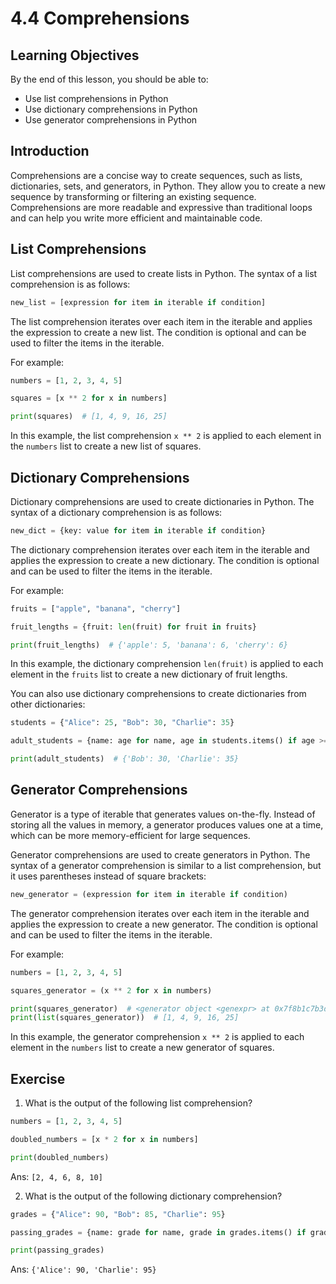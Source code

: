# 4.4 Comprehensions

## Learning Objectives

By the end of this lesson, you should be able to:

- Use list comprehensions in Python
- Use dictionary comprehensions in Python
- Use generator comprehensions in Python

## Introduction

Comprehensions are a concise way to create sequences, such as lists, dictionaries, sets, and generators, in Python. They allow you to create a new sequence by transforming or filtering an existing sequence. Comprehensions are more readable and expressive than traditional loops and can help you write more efficient and maintainable code.

## List Comprehensions

List comprehensions are used to create lists in Python. The syntax of a list comprehension is as follows:

```python
new_list = [expression for item in iterable if condition]
```

The list comprehension iterates over each item in the iterable and applies the expression to create a new list. The condition is optional and can be used to filter the items in the iterable.

For example:

```python
numbers = [1, 2, 3, 4, 5]

squares = [x ** 2 for x in numbers]

print(squares)  # [1, 4, 9, 16, 25]
```

In this example, the list comprehension `x ** 2` is applied to each element in the `numbers` list to create a new list of squares.

## Dictionary Comprehensions

Dictionary comprehensions are used to create dictionaries in Python. The syntax of a dictionary comprehension is as follows:

```python
new_dict = {key: value for item in iterable if condition}
```

The dictionary comprehension iterates over each item in the iterable and applies the expression to create a new dictionary. The condition is optional and can be used to filter the items in the iterable.

For example:

```python
fruits = ["apple", "banana", "cherry"]

fruit_lengths = {fruit: len(fruit) for fruit in fruits}

print(fruit_lengths)  # {'apple': 5, 'banana': 6, 'cherry': 6}
```

In this example, the dictionary comprehension `len(fruit)` is applied to each element in the `fruits` list to create a new dictionary of fruit lengths.

You can also use dictionary comprehensions to create dictionaries from other dictionaries:

```python
students = {"Alice": 25, "Bob": 30, "Charlie": 35}

adult_students = {name: age for name, age in students.items() if age >= 30}

print(adult_students)  # {'Bob': 30, 'Charlie': 35}
```

## Generator Comprehensions

Generator is a type of iterable that generates values on-the-fly. Instead of storing all the values in memory, a generator produces values one at a time, which can be more memory-efficient for large sequences.

Generator comprehensions are used to create generators in Python. The syntax of a generator comprehension is similar to a list comprehension, but it uses parentheses instead of square brackets:

```python
new_generator = (expression for item in iterable if condition)
```

The generator comprehension iterates over each item in the iterable and applies the expression to create a new generator. The condition is optional and can be used to filter the items in the iterable.

For example:

```python
numbers = [1, 2, 3, 4, 5]

squares_generator = (x ** 2 for x in numbers)

print(squares_generator)  # <generator object <genexpr> at 0x7f8b1c7b3d60>
print(list(squares_generator))  # [1, 4, 9, 16, 25]
```

In this example, the generator comprehension `x ** 2` is applied to each element in the `numbers` list to create a new generator of squares.

## Exercise

1. What is the output of the following list comprehension?

```python
numbers = [1, 2, 3, 4, 5]

doubled_numbers = [x * 2 for x in numbers]

print(doubled_numbers)
```

Ans: `[2, 4, 6, 8, 10]`

2. What is the output of the following dictionary comprehension?

```python
grades = {"Alice": 90, "Bob": 85, "Charlie": 95}

passing_grades = {name: grade for name, grade in grades.items() if grade >= 90}

print(passing_grades)
```

Ans: `{'Alice': 90, 'Charlie': 95}`
